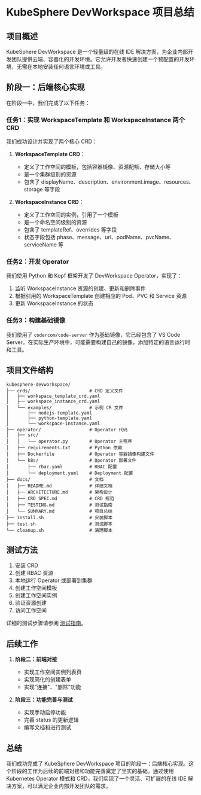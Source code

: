 # KubeSphere DevWorkspace 项目总结

## 项目概述

KubeSphere DevWorkspace 是一个轻量级的在线 IDE 解决方案，为企业内部开发团队提供云端、容器化的开发环境。它允许开发者快速创建一个预配置的开发环境，无需在本地安装任何语言环境或工具。

## 阶段一：后端核心实现

在阶段一中，我们完成了以下任务：

### 任务1：实现 WorkspaceTemplate 和 WorkspaceInstance 两个 CRD

我们成功设计并实现了两个核心 CRD：

1. **WorkspaceTemplate CRD**：
   - 定义了工作空间的模板，包括容器镜像、资源配额、存储大小等
   - 是一个集群级别的资源
   - 包含了 displayName、description、environment.image、resources、storage 等字段

2. **WorkspaceInstance CRD**：
   - 定义了工作空间的实例，引用了一个模板
   - 是一个命名空间级别的资源
   - 包含了 templateRef、overrides 等字段
   - 状态字段包括 phase、message、url、podName、pvcName、serviceName 等

### 任务2：开发 Operator

我们使用 Python 和 Kopf 框架开发了 DevWorkspace Operator，实现了：

1. 监听 WorkspaceInstance 资源的创建、更新和删除事件
2. 根据引用的 WorkspaceTemplate 创建相应的 Pod、PVC 和 Service 资源
3. 更新 WorkspaceInstance 的状态

### 任务3：构建基础镜像

我们使用了 `codercom/code-server` 作为基础镜像，它已经包含了 VS Code Server。在实际生产环境中，可能需要构建自己的镜像，添加特定的语言运行时和工具。

## 项目文件结构

```
kubesphere-devworkspace/
├── crds/                      # CRD 定义文件
│   ├── workspace_template_crd.yaml
│   ├── workspace_instance_crd.yaml
│   └── examples/              # 示例 CR 文件
│       ├── nodejs-template.yaml
│       ├── python-template.yaml
│       └── workspace-instance.yaml
├── operator/                  # Operator 代码
│   ├── src/
│   │   └── operator.py        # Operator 主程序
│   ├── requirements.txt       # Python 依赖
│   ├── Dockerfile             # Operator 容器镜像构建文件
│   └── k8s/                   # Operator 部署文件
│       ├── rbac.yaml          # RBAC 配置
│       └── deployment.yaml    # Deployment 配置
├── docs/                      # 文档
│   ├── README.md              # 详细文档
│   ├── ARCHITECTURE.md        # 架构设计
│   ├── CRD_SPEC.md            # CRD 规范
│   ├── TESTING.md             # 测试指南
│   └── SUMMARY.md             # 项目总结
├── install.sh                 # 安装脚本
├── test.sh                    # 测试脚本
└── cleanup.sh                 # 清理脚本
```

## 测试方法

1. 安装 CRD
2. 创建 RBAC 资源
3. 本地运行 Operator 或部署到集群
4. 创建工作空间模板
5. 创建工作空间实例
6. 验证资源创建
7. 访问工作空间

详细的测试步骤请参阅 [测试指南](TESTING.md)。

## 后续工作

1. **阶段二：前端对接**
   - 实现工作空间实例列表页
   - 实现简化的创建表单
   - 实现"连接"、"删除"功能

2. **阶段三：功能完善与测试**
   - 实现手动启停功能
   - 完善 status 的更新逻辑
   - 编写文档和进行测试

## 总结

我们成功完成了 KubeSphere DevWorkspace 项目的阶段一：后端核心实现。这个阶段的工作为后续的前端对接和功能完善奠定了坚实的基础。通过使用 Kubernetes Operator 模式和 CRD，我们实现了一个灵活、可扩展的在线 IDE 解决方案，可以满足企业内部开发团队的需求。 